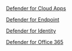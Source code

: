 [Defender for Cloud Apps](https://github.com/0fflineDocs/KQL/tree/master/Defender%20XDR/Defender%20for%20Cloud%20Apps)

[Defender for Endpoint](https://github.com/0fflineDocs/KQL/tree/master/Defender%20XDR/Defender%20for%20Endpoint)

[Defender for Identity](https://github.com/0fflineDocs/KQL/tree/master/Defender%20XDR/Defender%20for%20Identity)

[Defender for Office 365](https://github.com/0fflineDocs/KQL/tree/master/Defender%20XDR/Defender%20for%20Office%20365)
